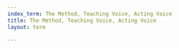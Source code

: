 ```yaml
---
index_term: The Method, Teaching Voice, Acting Voice
title: The Method, Teaching Voice, Acting Voice
layout: term

---
```

